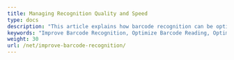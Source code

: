 ```yaml
---
title: Managing Recognition Quality and Speed
type: docs
description: "This article explains how barcode recognition can be optimized in terms of accuracy and speed."
keywords: "Improve Barcode Recognition, Optimize Barcode Reading, Optimized Scan for Barcode Recognition, Speed Up Barcode Reading, Image Processing for Barcode, Improve Barcode Recognition, Read Many Barcodes from One Image, Aspose.BarCode, Read Barcode C#"
weight: 30
url: /net/improve-barcode-recognition/
---
```

